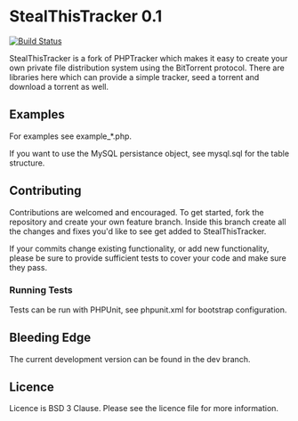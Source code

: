 # StealThisTracker 0.1
[![Build Status](https://api.travis-ci.org/StealThisShow/StealThisTracker.svg?branch=dev)](https://travis-ci.org/StealThisShow/StealThisTracker)

StealThisTracker is a fork of PHPTracker which makes it easy to create your own private file distribution system using the BitTorrent protocol. There are libraries here which can provide a simple tracker, seed a torrent and download a torrent as well.

## Examples
For examples see example_*.php.

If you want to use the MySQL persistance object, see mysql.sql for the table structure.

## Contributing
Contributions are welcomed and encouraged. To get started, fork the repository and create your own feature branch. Inside this branch create all the changes and fixes you'd like to see get added to StealThisTracker.

If your commits change existing functionality, or add new functionality, please be sure to provide sufficient tests to cover your code and make sure they pass.

### Running Tests

Tests can be run with PHPUnit, see phpunit.xml for bootstrap configuration.

## Bleeding Edge
The current development version can be found in the dev branch.

## Licence
Licence is BSD 3 Clause. Please see the licence file for more information.
